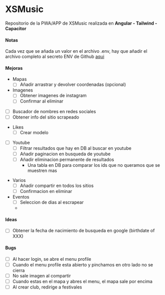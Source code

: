 # XSMusic

Repositorio de la PWA/APP de XSMusic realizada en **Angular - Tailwind - Capacitor**

#### Notas

Cada vez que se añada un valor en el archivo .env, hay que añadir el archivo completo al secreto ENV de Github [aqui](https://github.com/josexs/xsmusic-app/settings/secrets/actions)

#### Mejoras


- Mapas
  - [ ] Añadir arrastrar y devolver coordenadas (opcional)
- Imagenes
  - [ ] Obtener imagenes de instagram
  - [ ] Confirmar al eliminar
- [ ] Buscador de nombres en redes sociales
- [ ] Obtener info del sitio scrapeado
- Likes
  - [ ] Crear modelo
- [ ] Youtube
  - [ ] Filtrar resultados que hay en DB al buscar en youtube
  - [ ] Añadir paginacion en busqueda de youtube
  - [ ] Añadir eliminacion permanente de resultados
    - Una tabla en DB para comparar los ids que no queramos que se muestren mas
- Varios
  - [ ] Añadir compartir en todos los sitios
  - [ ] Confirmacion en eliminar 
- Eventos
  - [ ] Seleccion de dias al escrapear
  - 

#### Ideas

- [ ] Obtener la fecha de nacimiento de busqueda en google (birthdate of XXX)

#### Bugs

- [ ] Al hacer login, se abre el menu profile
- [ ] Cuando el menu profile esta abierto y pinchamos en otro lado no se cierra
- [ ] No sale imagen al compartir
- [ ] Cuando estas en el mapa y abres el menu, el mapa sale por encima
- [ ] Al crear club, redirige a festivales
